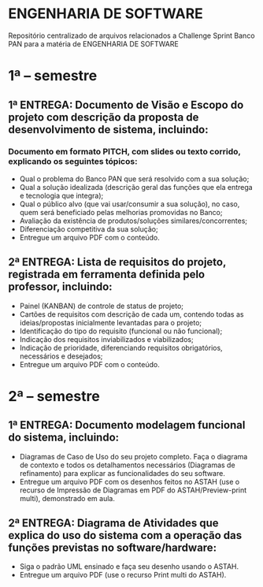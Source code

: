 # ENGENHARIA DE SOFTWARE

Repositório centralizado de arquivos relacionados a Challenge Sprint Banco PAN para a matéria de ENGENHARIA DE SOFTWARE

# 1ª – semestre

## 1ª ENTREGA: Documento de Visão e Escopo do projeto com descrição da proposta de desenvolvimento de sistema, incluindo:

### Documento em formato PITCH, com slides ou texto corrido, explicando os seguintes tópicos:

- Qual o problema do Banco PAN que será resolvido com a sua solução;
- Qual a solução idealizada (descrição geral das funções que ela entrega e tecnologia que integra);
- Qual o público alvo (que vai usar/consumir a sua solução), no caso, quem será beneficiado pelas melhorias promovidas no Banco;
- Avaliação da existência de produtos/soluções similares/concorrentes;
- Diferenciação competitiva da sua solução;
- Entregue um arquivo PDF com o conteúdo.

## 2ª ENTREGA: Lista de requisitos do projeto, registrada em ferramenta definida pelo professor, incluindo:

- Painel (KANBAN) de controle de status de projeto;
- Cartões de requisitos com descrição de cada um, contendo todas as ideias/propostas inicialmente levantadas para o projeto;
- Identificação do tipo do requisito (funcional ou não funcional);
- Indicação dos requisitos inviabilizados e viabilizados;
- Indicação de prioridade, diferenciando requisitos obrigatórios, necessários e desejados;
- Entregue um arquivo PDF com o conteúdo.

# 2ª – semestre

## 1ª ENTREGA: Documento modelagem funcional do sistema, incluindo:

- Diagramas de Caso de Uso do seu projeto completo. Faça o diagrama de contexto e todos os detalhamentos necessários (Diagramas de refinamento) para
explicar as funcionalidades do seu software.
- Entregue um arquivo PDF com os desenhos feitos no ASTAH (use o recurso de Impressão de Diagramas em PDF do ASTAH/Preview-print multi), demonstrado em aula.

## 2ª ENTREGA: Diagrama de Atividades que explica do uso do sistema com a operação das funções previstas no software/hardware:

- Siga o padrão UML ensinado e faça seu desenho usando o ASTAH.
- Entregue um arquivo PDF (use o recurso Print multi do ASTAH). 




